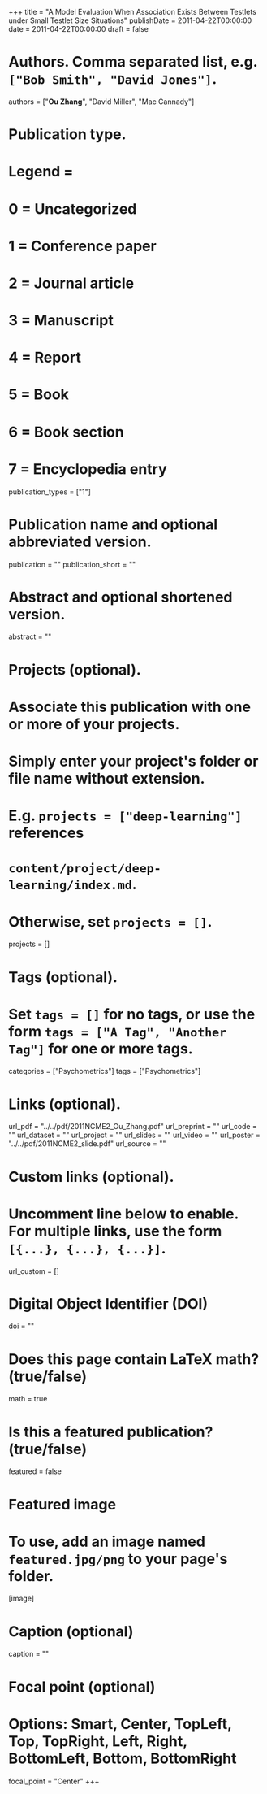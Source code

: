 +++
title = "A Model Evaluation When Association Exists Between Testlets under Small Testlet Size Situations"
publishDate = 2011-04-22T00:00:00
date = 2011-04-22T00:00:00
draft = false

# Authors. Comma separated list, e.g. `["Bob Smith", "David Jones"]`.
authors = ["**Ou Zhang**", "David Miller", "Mac Cannady"]


# Publication type.
# Legend =
# 0 = Uncategorized
# 1 = Conference paper
# 2 = Journal article
# 3 = Manuscript
# 4 = Report
# 5 = Book
# 6 = Book section
# 7 = Encyclopedia entry
publication_types = ["1"]

# Publication name and optional abbreviated version.
publication = ""
publication_short = ""

# Abstract and optional shortened version.
abstract = ""


# Projects (optional).
#   Associate this publication with one or more of your projects.
#   Simply enter your project's folder or file name without extension.
#   E.g. `projects = ["deep-learning"]` references 
#   `content/project/deep-learning/index.md`.
#   Otherwise, set `projects = []`.
projects = []

# Tags (optional).
#   Set `tags = []` for no tags, or use the form `tags = ["A Tag", "Another Tag"]` for one or more tags.
categories = ["Psychometrics"]
tags = ["Psychometrics"]

# Links (optional).
url_pdf = "../../pdf/2011NCME2_Ou_Zhang.pdf"
url_preprint = ""
url_code = ""
url_dataset = ""
url_project = ""
url_slides = ""
url_video = ""
url_poster = "../../pdf/2011NCME2_slide.pdf"
url_source = ""

# Custom links (optional).
#   Uncomment line below to enable. For multiple links, use the form `[{...}, {...}, {...}]`.
url_custom = []

# Digital Object Identifier (DOI)
doi = ""

# Does this page contain LaTeX math? (true/false)
math = true

# Is this a featured publication? (true/false)
featured = false

# Featured image
# To use, add an image named `featured.jpg/png` to your page's folder. 
[image]
  # Caption (optional)
  caption = ""

  # Focal point (optional)
  # Options: Smart, Center, TopLeft, Top, TopRight, Left, Right, BottomLeft, Bottom, BottomRight
  focal_point = "Center"
+++
